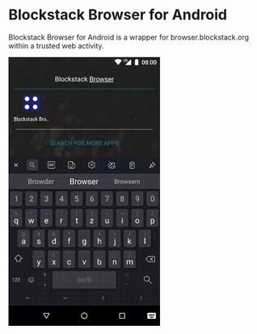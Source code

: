# Blockstack Browser for Android

Blockstack Browser for Android is a wrapper for browser.blockstack.org within a trusted web activity.

<img width=300px src="promo/example-twa.gif"/>


